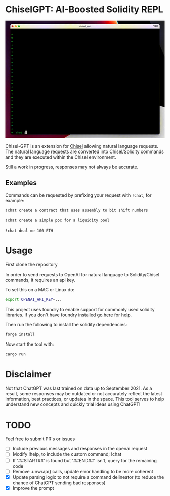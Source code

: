 # ChiselGPT: AI-Boosted Solidity REPL

![Demo Video](https://github.com/max-taylor/Chisel-GPT/blob/master/assets/demo.gif)

Chisel-GPT is an extension for [Chisel](https://github.com/foundry-rs/foundry/tree/master/chisel) allowing natural language requests. The natural language requests are converted into Chisel/Solidity commands and they are executed within the Chisel environment.

Still a work in progress, responses may not always be accurate.

## Examples

Commands can be requested by prefixing your request with `!chat`, for example:

```
!chat create a contract that uses assembly to bit shift numbers

!chat create a simple poc for a liquidity pool

!chat deal me 100 ETH
```

# Usage

First clone the repository

In order to send requests to OpenAI for natural language to Solidity/Chisel commands, it requires an api key.

To set this on a MAC or Linux do:

```bash
export OPENAI_API_KEY=...
```

This project uses foundry to enable support for commonly used solidity libraries. If you don't have foundry installed [go here](https://github.com/foundry-rs/foundry/blob/master/README.md) for help.

Then run the following to install the solidity dependencies:

```bash
forge install
```

Now start the tool with:

```bash
cargo run
```

# Disclaimer

Not that ChatGPT was last trained on data up to September 2021. As a result, some responses may be outdated or not accurately reflect the latest information, best practices, or updates in the space. This tool serves to help understand new concepts and quickly trial ideas using ChatGPT!

# TODO

Feel free to submit PR's or issues

- [ ] Include previous messages and responses in the openai request
- [ ] Modify !help, to include the custom command; !chat
- [ ] If '##START##' is found but '##END##' isn't, query for the remaining code
- [ ] Remove .unwrap() calls, update error handling to be more coherent
- [x] Update parsing logic to not require a command delineator (to reduce the chance of ChatGPT sending bad responses)
- [x] Improve the prompt
